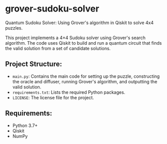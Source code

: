 # grover-sudoku-solver
Quantum Sudoku Solver: Using Grover's algorithm in Qiskit to solve 4x4 puzzles.

This project implements a 4×4 Sudoku solver using Grover's search algorithm. The code uses Qiskit to build and run a quantum circuit that finds the valid solution from a set of candidate solutions.

## Project Structure:
- `main.py`: Contains the main code for setting up the puzzle, constructing the oracle and diffuser, running Grover's algorithm, and outputting the valid solution.
- `requirements.txt`: Lists the required Python packages.
- `LICENSE`: The license file for the project.

## Requirements:
- Python 3.7+
- Qiskit
- NumPy
